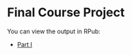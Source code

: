 # Final Course Project

You can view the output in RPub: 
* [Part I](https://rpubs.com/deduced/222506)  

